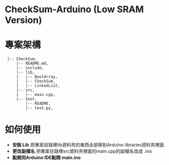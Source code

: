 # CheckSum-Arduino (Low SRAM Version)

# 專案架構
 ```
  |-- CheckSum,
      |-- README.md,
      |-- include,
      |-- lib,
      |   |-- BoolArray,
      |   |-- CheckSum,
      |   |-- LinkedList,
      |-- src,
      |   |-- main.cpp,
      |-- test,
          |-- README,
          |-- test.py,
 ```
 
 # 如何使用
- **安裝 Lib**
把專案目錄裡lib資料夾的東西全部移到Arduino libraries資料夾裡面
- **更改副檔名**
把專案目錄裡src資料夾裡面的main.cpp的副檔名改成 .ino
- **點開用Arduino IDE點開 main.ino**




 
